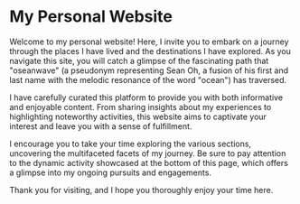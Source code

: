 # My Personal Website

Welcome to my personal website! Here, I invite you to embark on a journey through the places I have lived and the destinations I have explored. As you navigate this site, you will catch a glimpse of the fascinating path that "oseanwave" (a pseudonym representing Sean Oh, a fusion of his first and last name with the melodic resonance of the word "ocean") has traversed. 

I have carefully curated this platform to provide you with both informative and enjoyable content. From sharing insights about my experiences to highlighting noteworthy activities, this website aims to captivate your interest and leave you with a sense of fulfillment. 

I encourage you to take your time exploring the various sections, uncovering the multifaceted facets of my journey. Be sure to pay attention to the dynamic activity showcased at the bottom of this page, which offers a glimpse into my ongoing pursuits and engagements. 

Thank you for visiting, and I hope you thoroughly enjoy your time here.